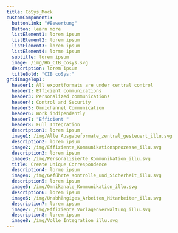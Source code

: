 ```yaml
---
title: CoSys_Mock
customComponent1:
  buttonLink: "#Bewertung"
  Button: learn more
  listElement1: lorem ipsum
  listElement2: lorem ipsum
  listElement3: lorem ipsum
  listElement4: lorme ipsum
  subtitle: lorem ipsum
  image: /img/HG_CIB_cosys.svg
  description: lorem ipsum
  titleBold: "CIB coSys:"
gridImageTop1:
  header1: All exportformats are under central control
  header2: Efficient communications
  header3: Personalized communications
  header4: Control and Security
  header5: Omnichannel Communication
  header6: Work indipendently
  header7: "Efficient "
  header8: Full Integration
  description1: lorem ipsum
  image1: /img/Alle Ausgabeformate_zentral_gesteuert_illu.svg
  description2: lorem ipsum
  image2: /img/Effiziente_Kommunikationsprozesse_illu.svg
  description3: lorem ipsum
  image3: /img/Personalisierte_Kommunikation_illu.svg
  title: Create Unique Correspondence
  description4: lorme ipsum
  image4: /img/Geführte Kontrolle_und_Sicherheit_illu.svg
  description5: lorem ipsum
  image5: /img/Omnikanale_Kommunikation_illu.svg
  description6: lorem ipsum
  image6: /img/Unabhängiges_Arbeiten_Mitarbeiter_illu.svg
  description7: lorem ipsum
  image7: /img/Effiziente_Vorlagenverwaltung_illu.svg
  description8: lorem ipsum
  image8: /img/Volle_Integration_illu.svg
---
```

